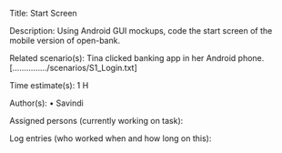 Title: Start Screen 

Description: Using Android GUI mockups, code the start screen of the mobile version of open-bank. 

Related scenario(s):
Tina clicked banking app in her Android phone.
[……………/scenarios/S1_Login.txt]

Time estimate(s):
1 H

Author(s):
•	Savindi

Assigned persons (currently working on task):

Log entries (who worked when and how long on this):

